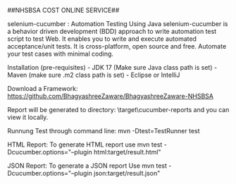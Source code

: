 ##NHSBSA COST ONLINE SERVICE##

selenium-cucumber : Automation Testing Using Java
selenium-cucumber is a behavior driven development (BDD) approach to write automation test script to test Web. 
It enables you to write and execute automated acceptance/unit tests. It is cross-platform, open source and free. 
Automate your test cases with minimal coding.

Installation (pre-requisites)
    - JDK 17 (Make sure Java class path is set)
    - Maven (make sure .m2 class path is set)
    - Eclipse or IntelliJ 

Download a Framework:
https://github.com/BhagyashreeZaware/BhagyashreeZaware-NHSBSA

Report will be generated tо directory: \target\cucumber-reports and you can view it locally.

Runnung Test through command line:
mvn -Dtest=TestRunner test

HTML Report:
To generate HTML report use mvn test -Dcucumber.options="–plugin html:target/result.html"

JSON Report:
To generate a JSON report Use mvn test -Dcucumber.options="–plugin json:target/result.json"